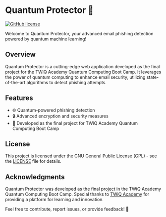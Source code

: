 # Quantum Protector 🚀

[![GitHub license](https://img.shields.io/badge/license-GPL-blue.svg)](https://github.com/MazinAl-Z/QuantumProtector/blob/main/LICENSE)

Welcome to Quantum Protector, your advanced email phishing detection powered by quantum machine learning!

## Overview

Quantum Protector is a cutting-edge web application developed as the final project for the TWiQ Academy Quantum Computing Boot Camp. It leverages the power of quantum computing to enhance email security, utilizing state-of-the-art algorithms to detect phishing attempts.

## Features

- 🌐 Quantum-powered phishing detection
- 🔒 Advanced encryption and security measures
- 🚀 Developed as the final project for TWiQ Academy Quantum Computing Boot Camp

## License

This project is licensed under the GNU General Public License (GPL) - see the [LICENSE](LICENSE) file for details.

## Acknowledgments

Quantum Protector was developed as the final project in the TWiQ Academy Quantum Computing Boot Camp. Special thanks to [TWiQ Academy](https://www.twiqacademy.com/) for providing a platform for learning and innovation.

Feel free to contribute, report issues, or provide feedback! 🚀
